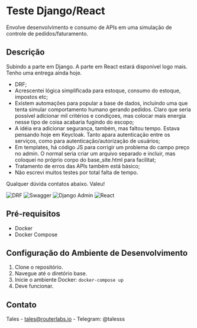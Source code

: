 # Teste Django/React

Envolve desenvolvimento e consumo de APIs em uma simulação de controle de pedidos/faturamento.

## Descrição

Subindo a parte em Django. A parte em React estará disponível logo mais. Tenho uma entrega ainda hoje.

- DRF;
- Acrescentei lógica simplificada para estoque, consumo do estoque, impostos etc;
- Existem automações para popular a base de dados, incluindo uma que tenta simular comportamento humano gerando pedidos. Claro que seria possível adicionar mil critérios e condiçoes, mas colocar mais energia nesse tipo de coisa acabaria fugindo do escopo;
- A idéia era adicionar segurança, também, mas faltou tempo. Estava pensando hoje em Keycloak. Tanto apara autenticação entre os serviços, como para autenticação/autorização de usuários;
- Em templates, há código JS para corrigir um problema do campo preço no admin. O normal seria criar um arquivo separado e incluir, mas coloquei no próprio corpo do base_site.html para facilitat;
- Tratamento de erros das APIs também está básico;
- Não escrevi muitos testes por total falta de tempo.

Qualquer dúvida contatos abaixo. Valeu!

![DRF](https://routerlabs.io/img/01.jpg)
![Swagger](https://routerlabs.io/img/02.jpg)
![Django Admin](https://routerlabs.io/img/03.jpg)
![React](https://routerlabs.io/img/04.jpg)

## Pré-requisitos

- Docker
- Docker Compose

## Configuração do Ambiente de Desenvolvimento

1. Clone o repositório.
2. Navegue até o diretório base.
3. Inicie o ambiente Docker: `docker-compose up`
4. Deve funcionar.

## Contato

Tales - tales@routerlabs.io - Telegram: @talesss
